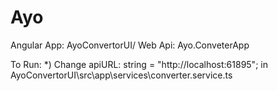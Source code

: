 # Ayo

Angular App: AyoConvertorUI/
Web Api: Ayo.ConveterApp

To Run:
*) Change  apiURL: string = "http://localhost:61895"; in    AyoConvertorUI\src\app\services\converter.service.ts